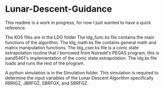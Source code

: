 # Lunar-Descent-Guidance

This readme is a work in progress, for now I just wanted to have a quick reference.

The KOS files are in the LDG folder
    The ldg_func.ks file contains the main functions of the algorithm.
    The ldg_math.ks file contains general math and matrix manipulation functions.
    The ldg_cser.ks file is a conic state extrapolation routine that I borrowed from Noiredd's PEGAS program, this is pand5461's implementation of the conic state extrapolation.
    The ldg.ks file loads and runs the rest of the program.

A python simulation is in the Simulation folder. This simulation is required to determine the input variables of the Lunar Descent Algorithm specifically RBRIGZ, JBRFGZ, SBRFGX, and SBRFGZ.
